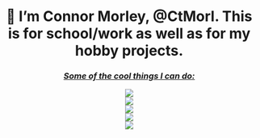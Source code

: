 <h1 align = "center"><b>
  👋 I’m Connor Morley, @CtMorl. This is for school/work as well as for my hobby projects.
  </b></h1>
  <h3 align = "center"><u><i>
  Some of the cool things I can do:
  </u></i></h3>
<p align = "center">
  <a href="https://skillicons.dev">
    <img src="https://skillicons.dev/icons?i=html,css,js,php,jquery,wordpress"/>
    <br>
    <img src="https://skillicons.dev/icons?i=java,python,c,cpp,cs"/>
    <br>
    <img src="https://skillicons.dev/icons?i=bash,git,vim,latex"/>
    <br>
    <img src="https://skillicons.dev/icons?i=discord,bots,github,gitlab"/>
    <br>
    <img src="https://skillicons.dev/icons?i=linux,raspberrypi,bsd,plan9"/>
  </a>
</p>
